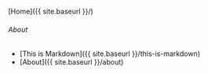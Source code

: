 [Home]({{ site.baseurl }}/)

###### About

* [This is Markdown]({{ site.baseurl }}/this-is-markdown)
* [About]({{ site.baseurl }}/about)